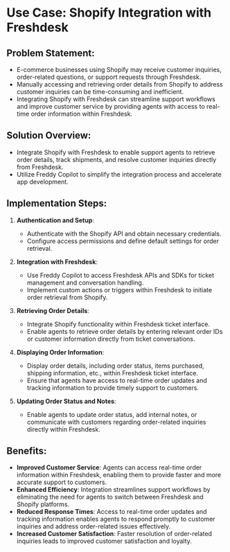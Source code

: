 # Use Case: Shopify Integration with Freshdesk

## Problem Statement:
- E-commerce businesses using Shopify may receive customer inquiries, order-related questions, or support requests through Freshdesk.
- Manually accessing and retrieving order details from Shopify to address customer inquiries can be time-consuming and inefficient.
- Integrating Shopify with Freshdesk can streamline support workflows and improve customer service by providing agents with access to real-time order information within Freshdesk.

## Solution Overview:
- Integrate Shopify with Freshdesk to enable support agents to retrieve order details, track shipments, and resolve customer inquiries directly from Freshdesk.
- Utilize Freddy Copilot to simplify the integration process and accelerate app development.

## Implementation Steps:

1. **Authentication and Setup**:
   - Authenticate with the Shopify API and obtain necessary credentials.
   - Configure access permissions and define default settings for order retrieval.

2. **Integration with Freshdesk**:
   - Use Freddy Copilot to access Freshdesk APIs and SDKs for ticket management and conversation handling.
   - Implement custom actions or triggers within Freshdesk to initiate order retrieval from Shopify.

3. **Retrieving Order Details**:
   - Integrate Shopify functionality within Freshdesk ticket interface.
   - Enable agents to retrieve order details by entering relevant order IDs or customer information directly from ticket conversations.

4. **Displaying Order Information**:
   - Display order details, including order status, items purchased, shipping information, etc., within Freshdesk ticket interface.
   - Ensure that agents have access to real-time order updates and tracking information to provide timely support to customers.

5. **Updating Order Status and Notes**:
   - Enable agents to update order status, add internal notes, or communicate with customers regarding order-related inquiries directly within Freshdesk.

## Benefits:
- **Improved Customer Service**: Agents can access real-time order information within Freshdesk, enabling them to provide faster and more accurate support to customers.
- **Enhanced Efficiency**: Integration streamlines support workflows by eliminating the need for agents to switch between Freshdesk and Shopify platforms.
- **Reduced Response Times**: Access to real-time order updates and tracking information enables agents to respond promptly to customer inquiries and address order-related issues effectively.
- **Increased Customer Satisfaction**: Faster resolution of order-related inquiries leads to improved customer satisfaction and loyalty.
